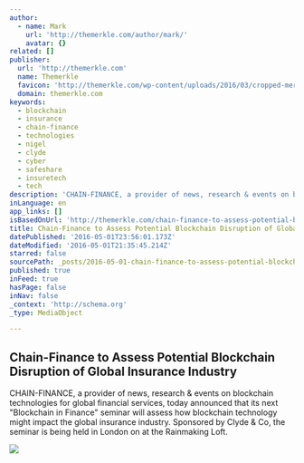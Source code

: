 ```yaml
---
author:
  - name: Mark
    url: 'http://themerkle.com/author/mark/'
    avatar: {}
related: []
publisher:
  url: 'http://themerkle.com'
  name: Themerkle
  favicon: 'http://themerkle.com/wp-content/uploads/2016/03/cropped-merkle-white-1-192x192.png'
  domain: themerkle.com
keywords:
  - blockchain
  - insurance
  - chain-finance
  - technologies
  - nigel
  - clyde
  - cyber
  - safeshare
  - insuretech
  - tech
description: 'CHAIN-FINANCE, a provider of news, research & events on blockchain technologies for global financial services, today announced that its next "Blockchain in Finance" seminar will assess how blockchain technology might impact the global insurance industry. Sponsored by Clyde & Co, the seminar is being held in London on at the Rainmaking Loft.'
inLanguage: en
app_links: []
isBasedOnUrl: 'http://themerkle.com/chain-finance-to-assess-potential-blockchain-disruption-of-global-insurance-industry/'
title: Chain-Finance to Assess Potential Blockchain Disruption of Global Insurance Industry
datePublished: '2016-05-01T23:56:01.173Z'
dateModified: '2016-05-01T21:35:45.214Z'
starred: false
sourcePath: _posts/2016-05-01-chain-finance-to-assess-potential-blockchain-disruption-of-g.md
published: true
inFeed: true
hasPage: false
inNav: false
_context: 'http://schema.org'
_type: MediaObject

---
```

<article style=""><h1>Chain-Finance to Assess Potential Blockchain Disruption of Global Insurance Industry</h1><p>CHAIN-FINANCE, a provider of news, research &amp; events on blockchain technologies for global financial services, today announced that its next "Blockchain in Finance" seminar will assess how blockchain technology might impact the global insurance industry. Sponsored by Clyde &amp; Co, the seminar is being held in London on at the Rainmaking Loft.</p><img src="http://themerkle.com/wp-content/uploads/2016/05/chain-finance.png" /></article>